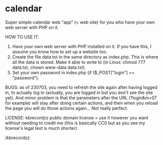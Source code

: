 # calendar

Super simple calendar web "app" (= web site) for you who have your own web server with PHP on it.

HOW TO USE IT:
1. Have your own web server with PHP installed on it. If you have this, I assume you know how to set up a website too.
2. Create the file data.txt in the same directory as index.php. This is where all the data is stored. Make it able to write to (in Linux: chmod 777 data.txt, chown www-data data.txt).
4. Set your own password in index.php (if ($_POST["login"] == "password").

BUGS: as of 230703, you need to refresh the site again after having logged in, to actually log in (actually, you are logged in but you don't see the site yet). And minor problem is that the parameters after the URL (?login&m=07 for example) will stay after doing certain actions, and then when you reload the page you will do those actions again... Not really perfect.

LICENSE: kbrecordzz public domain license = use it however you want without needing to credit me (this is basically CC0 but as you see my license's legal text is much shorter).

/kbrecordzz
